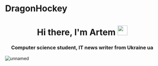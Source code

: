 # DragonHockey
<h1 align="center">Hi there, I'm Artem</a> 
<img src="https://github.com/blackcater/blackcater/raw/main/images/Hi.gif" height="32"/></h1>
<h3 align="center">Computer science student, IT news writer from Ukraine ua</h3>

![unnamed](https://user-images.githubusercontent.com/122678486/213194794-edc235b5-a3a1-4102-a1fe-a482718005c5.png)
